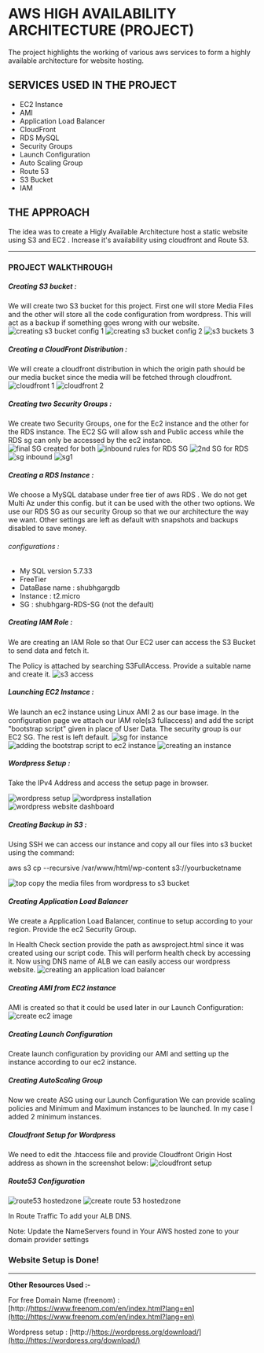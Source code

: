 # AWS HIGH AVAILABILITY ARCHITECTURE (PROJECT)

The project highlights the working of various aws services to form a highly available architecture for website hosting.

## SERVICES USED IN THE PROJECT

- EC2 Instance
- AMI
- Application Load Balancer
- CloudFront
- RDS MySQL
- Security Groups
- Launch Configuration
- Auto Scaling Group
- Route 53
- S3 Bucket
- IAM


## THE APPROACH

The idea was to create a Higly Available Architecture host a static website using S3 and EC2 . Increase it's availability using cloudfront and Route 53.

------------



### PROJECT WALKTHROUGH

##### Creating S3 bucket :

We will create two S3 bucket for this project. First one will store Media Files and the other will store all the code configuration from wordpress. This will act as a backup if something goes wrong with our website.
![creating s3 bucket config 1](https://user-images.githubusercontent.com/53488130/121358085-f41be400-c94f-11eb-8a9c-a49c6d22dafa.PNG)
![creating s3 bucket config 2](https://user-images.githubusercontent.com/53488130/121358100-f67e3e00-c94f-11eb-80c9-83f74ba1e3bb.PNG)
![s3 buckets 3](https://user-images.githubusercontent.com/53488130/121358096-f5e5a780-c94f-11eb-86e8-73100f173eb3.PNG)


##### Creating a CloudFront Distribution :

We will create a cloudfront distribution in which the origin path should be our media bucket since the media will be fetched through cloudfront.
![cloudfront 1](https://user-images.githubusercontent.com/53488130/121358278-1c0b4780-c950-11eb-817f-68cec9cbe247.PNG)
![cloudfront 2](https://user-images.githubusercontent.com/53488130/121358285-1dd50b00-c950-11eb-841b-86bc9609dff3.PNG)

##### Creating two Security Groups :

We create two Security Groups, one for the Ec2 instance and the other for the RDS instance. The EC2 SG will allow ssh and Public access while the RDS sg can only be accessed by the ec2 instance.
![final SG created for both](https://user-images.githubusercontent.com/53488130/121358496-4bba4f80-c950-11eb-8a0d-52e822746b89.PNG)
![inbound rules for RDS SG](https://user-images.githubusercontent.com/53488130/121358503-4d841300-c950-11eb-8046-c1c03dcb5742.PNG)
![2nd SG for RDS](https://user-images.githubusercontent.com/53488130/121358504-4e1ca980-c950-11eb-8b61-41d9c5ce19c2.PNG)
![sg inbound](https://user-images.githubusercontent.com/53488130/121358508-4eb54000-c950-11eb-9d56-a10c645821b2.PNG)
![sg1](https://user-images.githubusercontent.com/53488130/121358510-4f4dd680-c950-11eb-97f7-e5a6452bd605.PNG)

##### Creating a RDS Instance :

We choose a MySQL database under free tier of aws RDS . We do not get Multi Az under this config. but it can be used with the other two options.
We use our RDS SG as our security Group so that we our architecture the way we want.
Other settings are left as default with snapshots and backups disabled to save money.

###### configurations :
- My SQL version 5.7.33
- FreeTier
- DataBase name : shubhgargdb
- Instance : t2.micro
- SG : shubhgarg-RDS-SG (not the default)

##### Creating IAM Role :

We are creating an IAM Role so that Our EC2 user can access the S3 Bucket to send data and fetch it.

The Policy is attached by searching S3FullAccess. Provide a suitable name and create it.
![s3 access](https://user-images.githubusercontent.com/53488130/121359425-18c48b80-c951-11eb-9931-5c6dbaf37102.PNG)


##### Launching EC2 Instance :

We launch an ec2 instance using Linux AMI 2 as our base image. In the configuration page we attach our IAM role(s3 fullaccess) and add the script  "bootstrap script" given in place of User Data. The security group is our EC2 SG.
The rest is left default.
![sg for instance](https://user-images.githubusercontent.com/53488130/121359505-2da11f00-c951-11eb-933b-b157c2b1dcf2.PNG)
![adding the bootstrap script to ec2 instance](https://user-images.githubusercontent.com/53488130/121359512-2f6ae280-c951-11eb-80eb-0237c240dfe8.PNG)
![creating an instance](https://user-images.githubusercontent.com/53488130/121359515-309c0f80-c951-11eb-9578-291e180691a8.PNG)

##### Wordpress Setup :

Take the IPv4 Address and access the setup page in browser.

![wordpress setup](https://user-images.githubusercontent.com/53488130/121359569-3eea2b80-c951-11eb-9f48-f313dec029a3.PNG)
![wordpress installation](https://user-images.githubusercontent.com/53488130/121359823-7eb11300-c951-11eb-83c4-50c7d686724e.PNG)
![wordpress website dashboard](https://user-images.githubusercontent.com/53488130/121359837-82449a00-c951-11eb-8e4d-c1377c94a720.PNG)


##### Creating Backup in S3 :

Using SSH we can access our instance and copy all our files into s3 bucket using the command:

aws s3 cp --recursive /var/www/html/wp-content s3://yourbucketname

![top copy the media files from wordpress to s3 bucket](https://user-images.githubusercontent.com/53488130/121359679-59bca000-c951-11eb-81d4-5be954b2e03e.PNG)


##### Creating Application Load Balancer

We create a Application Load Balancer, continue to setup according to your region. Provide the ec2 Security Group.

In Health Check section provide the path as awsproject.html since it was created using our script code. This will perform health check by accessing it. Now using DNS name of ALB we can easily access our wordpress website.
![creating an application load balancer](https://user-images.githubusercontent.com/53488130/121359712-60e3ae00-c951-11eb-912d-f8c1e86fb88a.PNG)
##### Creating AMI from EC2 instance

AMI is created so that it could be used later in our Launch Configuration:
![create ec2 image](https://user-images.githubusercontent.com/53488130/121359757-6e993380-c951-11eb-9220-d0b802c6d947.PNG)


##### Creating Launch Configuration

Create launch configuration by providing our AMI and setting up the instance according to our ec2 instance.



##### Creating AutoScaling Group

Now we create ASG using our Launch Configuration We can provide scaling policies and Minimum and Maximum instances to be launched. In my case I added 2 minimum instances.

##### Cloudfront Setup for Wordpress

We need to edit the .htaccess file and provide Cloudfront Origin Host address as shown in the screenshot below:
![cloudfront setup](https://user-images.githubusercontent.com/53488130/121360330-eff0c600-c951-11eb-87ab-4a365387e914.jpg)


##### Route53 Configuration

![route53 hostedzone](https://user-images.githubusercontent.com/53488130/121359976-a2745900-c951-11eb-9589-77077b4eaca1.PNG)
![create route 53 hostedzone](https://user-images.githubusercontent.com/53488130/121359983-a4d6b300-c951-11eb-9234-9fa8304148ff.PNG)

In Route Traffic To add your ALB DNS.

Note: Update the NameServers found in Your AWS hosted zone to your domain provider settings

### Website Setup is Done!

------------


**Other Resources Used :-**

For free Domain Name (freenom) : [http://https://www.freenom.com/en/index.html?lang=en](http://https://www.freenom.com/en/index.html?lang=en)

Wordpress setup : [http://https://wordpress.org/download/](http://https://wordpress.org/download/)
